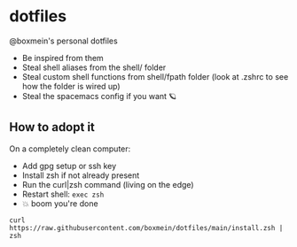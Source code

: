 # dotfiles

@boxmein's personal dotfiles

- Be inspired from them
- Steal shell aliases from the shell/ folder
- Steal custom shell functions from shell/fpath folder (look at .zshrc to see how the folder is wired up)
- Steal the spacemacs config if you want 🪐

## How to adopt it 

On a completely clean computer:

- Add gpg setup or ssh key
- Install zsh if not already present
- Run the curl|zsh command (living on the edge)
- Restart shell: `exec zsh`
- 💥 boom you're done

```shell
curl https://raw.githubusercontent.com/boxmein/dotfiles/main/install.zsh | zsh
```